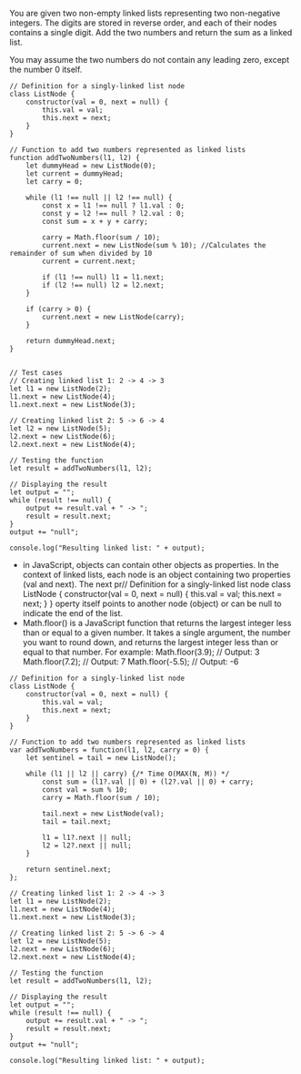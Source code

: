 You are given two non-empty linked lists representing two non-negative integers. The digits are stored in reverse order, and each of their nodes contains a single digit. Add the two numbers and return the sum as a linked list.

You may assume the two numbers do not contain any leading zero, except the number 0 itself.
```
// Definition for a singly-linked list node
class ListNode {
    constructor(val = 0, next = null) {
        this.val = val;
        this.next = next;
    }
}

// Function to add two numbers represented as linked lists
function addTwoNumbers(l1, l2) {
    let dummyHead = new ListNode(0);
    let current = dummyHead;
    let carry = 0;

    while (l1 !== null || l2 !== null) {
        const x = l1 !== null ? l1.val : 0;
        const y = l2 !== null ? l2.val : 0;
        const sum = x + y + carry;

        carry = Math.floor(sum / 10);
        current.next = new ListNode(sum % 10); //Calculates the remainder of sum when divided by 10
        current = current.next;

        if (l1 !== null) l1 = l1.next;
        if (l2 !== null) l2 = l2.next;
    }

    if (carry > 0) {
        current.next = new ListNode(carry);
    }

    return dummyHead.next;
}


// Test cases
// Creating linked list 1: 2 -> 4 -> 3
let l1 = new ListNode(2);
l1.next = new ListNode(4);
l1.next.next = new ListNode(3);

// Creating linked list 2: 5 -> 6 -> 4
let l2 = new ListNode(5);
l2.next = new ListNode(6);
l2.next.next = new ListNode(4);

// Testing the function
let result = addTwoNumbers(l1, l2);

// Displaying the result
let output = "";
while (result !== null) {
    output += result.val + " -> ";
    result = result.next;
}
output += "null";

console.log("Resulting linked list: " + output);
```
*  in JavaScript, objects can contain other objects as properties. In the context of linked lists, each node is an object containing two properties (val and next). The next pr// Definition for a singly-linked list node
class ListNode {
    constructor(val = 0, next = null) {
        this.val = val;
        this.next = next;
    }
}
operty itself points to another node (object) or can be null to indicate the end of the list.
* Math.floor() is a JavaScript function that returns the largest integer less than or equal to a given number. It takes a single argument, the number you want to round down, and returns the largest integer less than or equal to that number.
For example:
Math.floor(3.9); // Output: 3
Math.floor(7.2); // Output: 7
Math.floor(-5.5); // Output: -6
```
// Definition for a singly-linked list node
class ListNode {
    constructor(val = 0, next = null) {
        this.val = val;
        this.next = next;
    }
}

// Function to add two numbers represented as linked lists
var addTwoNumbers = function(l1, l2, carry = 0) {
    let sentinel = tail = new ListNode();

    while (l1 || l2 || carry) {/* Time O(MAX(N, M)) */
        const sum = (l1?.val || 0) + (l2?.val || 0) + carry;
        const val = sum % 10;
        carry = Math.floor(sum / 10);

        tail.next = new ListNode(val);
        tail = tail.next;

        l1 = l1?.next || null;
        l2 = l2?.next || null;
    }

    return sentinel.next;
};

// Creating linked list 1: 2 -> 4 -> 3
let l1 = new ListNode(2);
l1.next = new ListNode(4);
l1.next.next = new ListNode(3);

// Creating linked list 2: 5 -> 6 -> 4
let l2 = new ListNode(5);
l2.next = new ListNode(6);
l2.next.next = new ListNode(4);

// Testing the function
let result = addTwoNumbers(l1, l2);

// Displaying the result
let output = "";
while (result !== null) {
    output += result.val + " -> ";
    result = result.next;
}
output += "null";

console.log("Resulting linked list: " + output);

```
